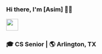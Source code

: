 ### Hi there, I'm [Asim] :man::wave:

[<img height="32" width="32" src="https://img.icons8.com/fluent/48/000000/linkedin.png"/>][linkedin]&nbsp;&nbsp;

### :mortar_board: CS Senior | :earth_americas: Arlington, TX

[linkedin]: https://www.linkedin.com/in/asimregmi/
[github]: https://github.com/asimregmi






<!---
asimregmi/asimregmi is a ✨ special ✨ repository because its `README.md` (this file) appears on your GitHub profile.
You can click the Preview link to take a look at your changes.
--->

